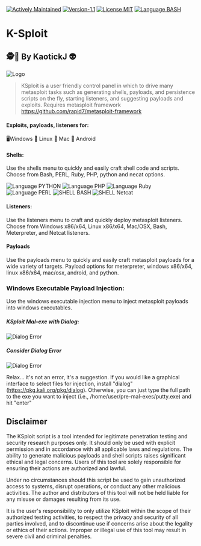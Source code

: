[![Actively Maintained](https://img.shields.io/badge/Maintenance%20Level-Actively%20Maintained-green.svg)](https://gist.github.com/cheerfulstoic/d107229326a01ff0f333a1d3476e068d) [![Version-1.1](https://img.shields.io/badge/Version-1.1-green)](https://img.shields.io/badge/Version-1.1-green) [![License MIT](https://img.shields.io/badge/License-MIT-blue)](https://github.com/kaotickj/DigEm/blob/main/LICENSE) [![Language BASH](https://img.shields.io/badge/Language-BASH-red)](https://www.gnu.org/software/bash/)
# K-Sploit
## 🕵🔎 By KaotickJ 👽 

![Logo](https://kdgwebsolutions.com/assets/img/ksploit-main.png)

>KSploit is a user friendly control panel in which to drive many metasploit tasks such as generating shells, payloads, and persistence scripts on the fly, starting listeners, and suggesting payloads and exploits. Requires metasploit framework https://github.com/rapid7/metasploit-framework

#### Exploits, payloads, listeners for:
🖥Windows 🐧 Linux 🍎 Mac 🤖 Android
 
#### Shells:
Use the shells menu to quickly and easily craft shell code and scripts. Choose from Bash, PERL, Ruby, PHP, python and necat options.  
 
![Language PYTHON](https://img.shields.io/badge/Language-Python-green) ![Language PHP](https://img.shields.io/badge/Language-PHP%208-green) ![Language Ruby](https://img.shields.io/badge/Language-Ruby-green) ![Language PERL](https://img.shields.io/badge/Language-PERL-green) ![SHELL BASH](https://img.shields.io/badge/SHELL-Bash-red) ![SHELL Netcat](https://img.shields.io/badge/SHELL-NETCAT-red)

#### Listeners:

Use the listeners menu to craft and quickly deploy metasploit listeners. Choose from Windows x86/x64, Linux x86/x64, Mac/OSX, Bash, Meterpreter, and Netcat listeners.

#### Payloads

Use the payloads menu to quickly and easily craft metasploit payloads for a wide variety of targets. Payload options for meterpreter, windows x86/x64, linux x86/x64, mac/osx, android, and python.  

### Windows Executable Payload Injection:

Use the windows executable injection menu to inject metasploit payloads into windows executables.

##### KSploit Mal-exe with Dialog:
![Dialog Error](https://kdgwebsolutions.com/assets/img/ksploit-with-dialog.png)

##### Consider Dialog Error
![Dialog Error](https://kdgwebsolutions.com/assets/img/ksploit-no-dialog.png)

Relax... it's not an error, it's a suggestion.  If you would like a graphical interface to select files for injection, install "dialog" (https://pkg.kali.org/pkg/dialog).  Otherwise, you can just type the full path to the exe you want to inject (i.e., /home/user/pre-mal-exes/putty.exe) and hit "enter"

## Disclaimer

The KSploit script is a tool intended for legitimate penetration testing and security research purposes only. It should only be used with explicit permission and in accordance with all applicable laws and regulations. The ability to generate malicious payloads and shell scripts raises significant ethical and legal concerns. Users of this tool are solely responsible for ensuring their actions are authorized and lawful.

Under no circumstances should this script be used to gain unauthorized access to systems, disrupt operations, or conduct any other malicious activities. The author and distributors of this tool will not be held liable for any misuse or damages resulting from its use.

It is the user's responsibility to only utilize KSploit within the scope of their authorized testing activities, to respect the privacy and security of all parties involved, and to discontinue use if concerns arise about the legality or ethics of their actions. Improper or illegal use of this tool may result in severe civil and criminal penalties.

 
